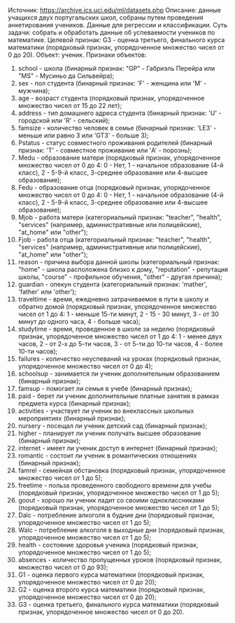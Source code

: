 Источник: https://archive.ics.uci.edu/ml/datasets.php
Описание: данные учащихся двух португальских школ, собраны путем проведения анкетирования учеников.
Данные для регрессии и классификации.
Суть задачи: собрать и обработать данные об успеваемости учеников по математике.
Целевой признак: G3 - оценка третьего, финального курса математики (порядковый признак, упорядоченное множество чисел от 0 до 20).
Объект: ученик.
Признаки объектов:
1) school - школа (бинарный признак: "GP" - Габриэль Перейра или "MS" - Мусиньо да Сильвейра);
2) sex - пол студента (бинарный признак: 'F' - женщина или 'M' - мужчина);
3) age - возраст студента (порядковый признак, упорядоченное множество чисел от 15 до 22 лет);
4) address - тип домашнего адреса студента (бинарный признак: 'U' - городской или 'R' - сельский);
5) famsize - количество человек в семье (бинарный признак: 'LE3' - меньше или равно 3 или 'GT3' - больше 3);
6) Pstatus - статус совместного проживания родителей (бинарный признак: 'T' - совместное проживание или 'A' - порознь);
7) Medu - образование матери (порядковый признак, упорядоченное множество чисел от 0 до 4: 0 - Нет, 1 - начальное образование (4-й класс), 2 - 5-9-й класс, 3-среднее образование или 4-высшее образование);
8) Fedu - образование отца (порядковый признак, упорядоченное множество чисел от 0 до 4: 0 - Нет, 1 - начальное образование (4-й класс), 2 - 5-9-й класс, 3-среднее образование или 4-высшее образование);
9) Mjob - работа матери (категориальный признак: "teacher", "health", "services" (например, административные или полицейские), "at_home" или "other");
10) Fjob - работа отца (категориальный признак: "teacher", "health", "services" (например, административные или полицейские), "at_home" или "other");
11) reason - причина выбора данной школы (категориальный признак: "home" - школа расположена близко к дому, "reputation" - репутация школы, "course" - профильное обучения, "other" - другая причина);
12) guardian - опекун студента (категориальный признак: 'mather', 'father' или 'other');
13) traveltime - время, ежедневно затрачиваемое в пути в школу и обратно домой (порядковый признак, упорядоченное множество чисел от 1 до 4: 1 - меньше 15-ти минут, 2 - 15 - 30 минут, 3 - от 30 минут до одного часа, 4 - больше часа);
14) studytime - время, проведенное в школе за неделю (порядковый признак, упорядоченное множество чисел от 1 до 4: 1 - менее двух часов, 2 - от 2-х до 5-ти часов, 3 - от 5-ти до 10-ти часов, 4 - более 10-ти часов);
15) failures - количество неуспеваний на уроках (порядковый признак, упорядоченное множество чисел от 0 до 4);
16) schoolsup - занимается ли ученик дополнительным образованием (бинарный признак);
17) famsup - помогает ли семья в учебе (бинарный признак);
18) paid - берет ли ученик дополнительные платные занятия в рамках предмета курса (бинарный признак);
19) activities - участвует ли ученик во внеклассных школьных мероприятиях (бинарный признак);
20) nursery - посещал ли ученик детский сад (бинарный признак);
21) higher - планирует ли ученик получать высшее образование (бинарный признак);
22) internet - имеет ли ученик доступ в интернет (бинарный признак);
23) romantic - состоит ли ученик в романтических отношениях (бинарный признак);
24) famrel - семейная обстановка (порядковый признак, упорядоченное множество чисел от 1 до 5);
25) freetime - польза проведенного свободного времени для учебы (порядковый признак, упорядоченное множество чисел от 1 до 5);
26) goout - хорошо ли ученик ладит со своими одноклассниками (порядковый признак, упорядоченное множество чисел от 1 до 5);
27) Dalc - потребление алкоголя в будние дни (порядковый признак, упорядоченное множество чисел от 1 до 5);
28) Walc - потребление алкоголя в выходные дни (порядковый признак, упорядоченное множество чисел от 1 до 5);
29) health - состояние здоровья ученика (порядковый признак, упорядоченное множество чисел от 1 до 5);
30) absences - количество пропущенных уроков (порядковый признак, множество чисел от 0 до 93);
31) G1 - оценка первого курса математики (порядковый признак, упорядоченное множество чисел от 0 до 20);
32) G2 - оценка второго курса математики (порядковый признак, упорядоченное множество чисел от 0 до 20);
33) G3 - оценка третьего, финального курса математики (порядковый признак, упорядоченное множество чисел от 0 до 20).
